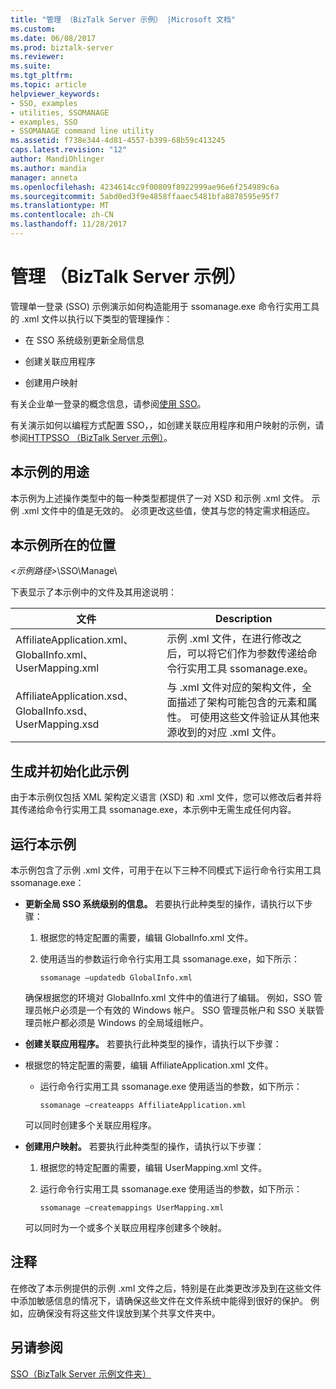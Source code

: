 ```yaml
---
title: "管理 （BizTalk Server 示例） |Microsoft 文档"
ms.custom: 
ms.date: 06/08/2017
ms.prod: biztalk-server
ms.reviewer: 
ms.suite: 
ms.tgt_pltfrm: 
ms.topic: article
helpviewer_keywords:
- SSO, examples
- utilities, SSOMANAGE
- examples, SSO
- SSOMANAGE command line utility
ms.assetid: f738e344-4d81-4557-b399-68b59c413245
caps.latest.revision: "12"
author: MandiOhlinger
ms.author: mandia
manager: anneta
ms.openlocfilehash: 4234614cc9f00809f8922999ae96e6f254989c6a
ms.sourcegitcommit: 5abd0ed3f9e4858ffaaec5481bfa8878595e95f7
ms.translationtype: MT
ms.contentlocale: zh-CN
ms.lasthandoff: 11/28/2017
---
```

# <a name="manage-biztalk-server-sample"></a>管理 （BizTalk Server 示例）
管理单一登录 (SSO) 示例演示如何构造能用于 ssomanage.exe 命令行实用工具的 .xml 文件以执行以下类型的管理操作：  
  
-   在 SSO 系统级别更新全局信息  
  
-   创建关联应用程序  
  
-   创建用户映射  
  
 有关企业单一登录的概念信息，请参阅[使用 SSO](../core/using-sso.md)。  
  
 有关演示如何以编程方式配置 SSO，，如创建关联应用程序和用户映射的示例，请参阅[HTTPSSO （BizTalk Server 示例）](../core/httpsso-biztalk-server-sample.md)。  
  
## <a name="what-this-sample-does"></a>本示例的用途  
 本示例为上述操作类型中的每一种类型都提供了一对 XSD 和示例 .xml 文件。 示例 .xml 文件中的值是无效的。 必须更改这些值，使其与您的特定需求相适应。  
  
## <a name="where-to-find-this-sample"></a>本示例所在的位置  
 *\<示例路径\>*\SSO\Manage\  
  
 下表显示了本示例中的文件及其用途说明：  
  
|文件|Description|  
|---------------|-----------------|  
|AffiliateApplication.xml、GlobalInfo.xml、UserMapping.xml|示例 .xml 文件，在进行修改之后，可以将它们作为参数传递给命令行实用工具 ssomanage.exe。|  
|AffiliateApplication.xsd、GlobalInfo.xsd、UserMapping.xsd|与 .xml 文件对应的架构文件，全面描述了架构可能包含的元素和属性。 可使用这些文件验证从其他来源收到的对应 .xml 文件。|  
  
## <a name="building-and-initializing-this-sample"></a>生成并初始化此示例  
 由于本示例仅包括 XML 架构定义语言 (XSD) 和 .xml 文件，您可以修改后者并将其传递给命令行实用工具 ssomanage.exe，本示例中无需生成任何内容。  
  
## <a name="running-this-sample"></a>运行本示例  
 本示例包含了示例 .xml 文件，可用于在以下三种不同模式下运行命令行实用工具 ssomanage.exe：  
  
-   **更新全局 SSO 系统级别的信息。** 若要执行此种类型的操作，请执行以下步骤：  
  
    1.  根据您的特定配置的需要，编辑 GlobalInfo.xml 文件。  
  
    2.  使用适当的参数运行命令行实用工具 ssomanage.exe，如下所示：  
  
        ```  
        ssomanage –updatedb GlobalInfo.xml  
        ```  
  
     确保根据您的环境对 GlobalInfo.xml 文件中的值进行了编辑。 例如，SSO 管理员帐户必须是一个有效的 Windows 帐户。 SSO 管理员帐户和 SSO 关联管理员帐户都必须是 Windows 的全局域组帐户。  
  
-   **创建关联应用程序。** 若要执行此种类型的操作，请执行以下步骤：  
  
-   根据您的特定配置的需要，编辑 AffiliateApplication.xml 文件。  
  
    -   运行命令行实用工具 ssomanage.exe 使用适当的参数，如下所示：  
  
        ```  
        ssomanage –createapps AffiliateApplication.xml  
        ```  
  
     可以同时创建多个关联应用程序。  
  
-   **创建用户映射。** 若要执行此种类型的操作，请执行以下步骤：  
  
    1.  根据您的特定配置的需要，编辑 UserMapping.xml 文件。  
  
    2.  运行命令行实用工具 ssomanage.exe 使用适当的参数，如下所示：  
  
        ```  
        ssomanage –createmappings UserMapping.xml  
        ```  
  
     可以同时为一个或多个关联应用程序创建多个映射。  
  
## <a name="comments"></a>注释  
 在修改了本示例提供的示例 .xml 文件之后，特别是在此类更改涉及到在这些文件中添加敏感信息的情况下，请确保这些文件在文件系统中能得到很好的保护。 例如，应确保没有将这些文件误放到某个共享文件夹中。  
  
## <a name="see-also"></a>另请参阅  
 [SSO（BizTalk Server 示例文件夹）](../core/sso-biztalk-server-samples-folder.md)